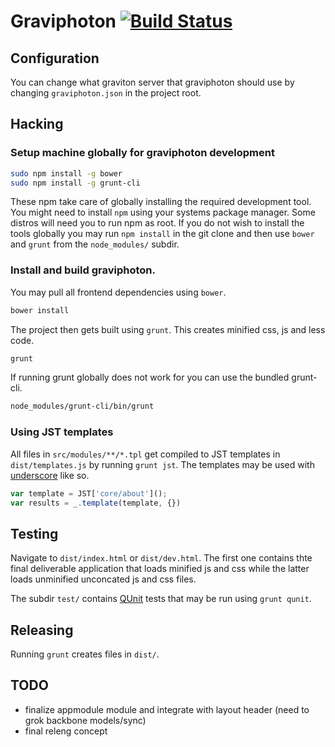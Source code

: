 # Graviphoton [![Build Status](https://travis-ci.org/graviphoton/graviphoton.png?branch=master)](https://travis-ci.org/graviphoton/graviphoton)

## Configuration

You can change what graviton server that graviphoton should use by changing ``graviphoton.json`` in the project root.

## Hacking

### Setup machine globally for graviphoton development

````bash
sudo npm install -g bower
sudo npm install -g grunt-cli
````

These npm take care of globally installing the required development tool.
You might need to install ````npm```` using your systems package manager. 
Some distros will need you to run npm as root. If you do not wish to 
install the tools globally you may run ````npm install```` in the git clone
and then use ````bower```` and ````grunt```` from the ````node_modules/````
subdir.

### Install and build graviphoton.

You may pull all frontend dependencies using ````bower````.

````bash
bower install
````

The project then gets built using ````grunt````. This creates minified css, js and less code.

````bash
grunt
````

If running grunt globally does not work for you can use the bundled grunt-cli.

````bash
node_modules/grunt-cli/bin/grunt
````

### Using JST templates

All files in ````src/modules/**/*.tpl```` get compiled to JST templates in ````dist/templates.js````
by running ````grunt jst````. The templates may be used with [underscore](http://underscorejs.org/) like so.

````javascript
var template = JST['core/about']();
var results = _.template(template, {})
````

## Testing

Navigate to ````dist/index.html```` or ````dist/dev.html````. The first one contains thte final
deliverable application that loads minified js and css while the latter loads unminified unconcated
js and css files.

The subdir ````test/```` contains [QUnit](http://qunitjs.com/) tests that may be run using ````grunt qunit````.

## Releasing

Running ````grunt```` creates files in ````dist/````.

## TODO

* finalize appmodule module and integrate with layout header (need to grok backbone models/sync)
* final releng concept
